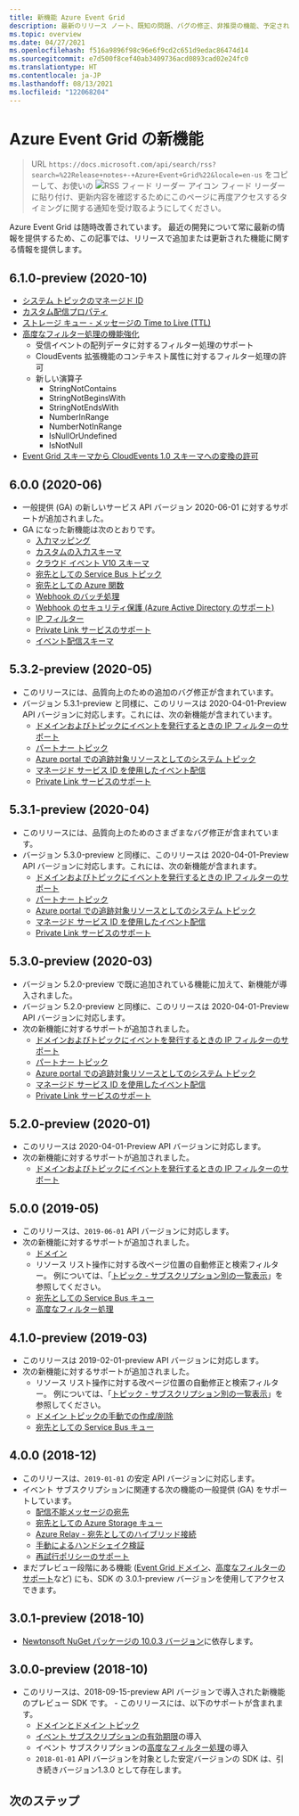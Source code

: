```yaml
---
title: 新機能 Azure Event Grid
description: 最新のリリース ノート、既知の問題、バグの修正、非推奨の機能、予定されている変更点など、Azure Event Grid の新着情報について説明します。
ms.topic: overview
ms.date: 04/27/2021
ms.openlocfilehash: f516a9896f98c96e6f9cd2c651d9edac86474d14
ms.sourcegitcommit: e7d500f8cef40ab3409736acd0893cad02e24fc0
ms.translationtype: HT
ms.contentlocale: ja-JP
ms.lasthandoff: 08/13/2021
ms.locfileid: "122068204"
---
```

# <a name="whats-new-in-azure-event-grid"></a>Azure Event Grid の新機能

>URL `https://docs.microsoft.com/api/search/rss?search=%22Release+notes+-+Azure+Event+Grid%22&locale=en-us` をコピーして、お使いの ![RSS フィード リーダー アイコン](./media/whats-new/feed-icon-16x16.png) フィード リーダーに貼り付け、更新内容を確認するためにこのページに再度アクセスするタイミングに関する通知を受け取るようにしてください。

Azure Event Grid は随時改善されています。 最近の開発について常に最新の情報を提供するため、この記事では、リリースで追加または更新された機能に関する情報を提供します。 

## <a name="610-preview-2020-10"></a>6.1.0-preview (2020-10)
- [システム トピックのマネージド ID](enable-identity-system-topics.md)
- [カスタム配信プロパティ](delivery-properties.md)
- [ストレージ キュー - メッセージの Time to Live (TTL)](delivery-properties.md#configure-time-to-live-on-outgoing-events-to-azure-storage-queues)
- [高度なフィルター処理の機能強化](event-filtering.md#advanced-filtering)
    - 受信イベントの配列データに対するフィルター処理のサポート
    - CloudEvents 拡張機能のコンテキスト属性に対するフィルター処理の許可
    - 新しい演算子
        - StringNotContains
        - StringNotBeginsWith
        - StringNotEndsWith
        - NumberInRange
        - NumberNotInRange
        - IsNullOrUndefined
        - IsNotNull
- [ Event Grid スキーマから CloudEvents 1.0 スキーマへの変換の許可](cloudevents-schema.md#configure-event-grid-for-cloudevents)
        

## <a name="600-2020-06"></a>6.0.0 (2020-06)
- 一般提供 (GA) の新しいサービス API バージョン 2020-06-01 に対するサポートが追加されました。
- GA になった新機能は次のとおりです。
    - [入力マッピング](input-mappings.md)
    - [カスタムの入力スキーマ](input-mappings.md)
    - [クラウド イベント V10 スキーマ](cloud-event-schema.md)
    - [宛先としての Service Bus トピック](handler-service-bus.md)
    - [宛先としての Azure 関数](handler-functions.md)
    - [Webhook のバッチ処理](./edge/delivery-output-batching.md)
    - [Webhook のセキュリティ保護 (Azure Active Directory のサポート)](secure-webhook-delivery.md)
    - [IP フィルター](configure-firewall.md)
    - [Private Link サービスのサポート](configure-private-endpoints.md)
    - [イベント配信スキーマ](event-schema.md)

## <a name="532-preview-2020-05"></a>5.3.2-preview (2020-05)
- このリリースには、品質向上のための追加のバグ修正が含まれています。
- バージョン 5.3.1-preview と同様に、このリリースは 2020-04-01-Preview API バージョンに対応します。これには、次の新機能が含まれています。 
    - [ドメインおよびトピックにイベントを発行するときの IP フィルターのサポート](configure-firewall.md)
    - [パートナー トピック](./partner-events-overview.md)
    - [Azure portal での追跡対象リソースとしてのシステム トピック](system-topics.md)
    - [マネージド サービス ID を使用したイベント配信](managed-service-identity.md) 
    - [Private Link サービスのサポート](configure-private-endpoints.md)

## <a name="531-preview-2020-04"></a>5.3.1-preview (2020-04)
- このリリースには、品質向上のためのさまざまなバグ修正が含まれています。
- バージョン 5.3.0-preview と同様に、このリリースは 2020-04-01-Preview API バージョンに対応します。これには、次の新機能が含まれます。 
    - [ドメインおよびトピックにイベントを発行するときの IP フィルターのサポート](configure-firewall.md)
    - [パートナー トピック](./partner-events-overview.md)
    - [Azure portal での追跡対象リソースとしてのシステム トピック](system-topics.md)
    - [マネージド サービス ID を使用したイベント配信](managed-service-identity.md) 
    - [Private Link サービスのサポート](configure-private-endpoints.md)

## <a name="530-preview-2020-03"></a>5.3.0-preview (2020-03)
- バージョン 5.2.0-preview で既に追加されている機能に加えて、新機能が導入されました。 
- バージョン 5.2.0-preview と同様に、このリリースは 2020-04-01-Preview API バージョンに対応します。
- 次の新機能に対するサポートが追加されました。 
    - [ドメインおよびトピックにイベントを発行するときの IP フィルターのサポート](configure-firewall.md)
    - [パートナー トピック](./partner-events-overview.md)
    - [Azure portal での追跡対象リソースとしてのシステム トピック](system-topics.md)
    - [マネージド サービス ID を使用したイベント配信](managed-service-identity.md) 
    - [Private Link サービスのサポート](configure-private-endpoints.md)

## <a name="520-preview-2020-01"></a>5.2.0-preview (2020-01)
- このリリースは 2020-04-01-Preview API バージョンに対応します。
- 次の新機能に対するサポートが追加されました。
    - [ドメインおよびトピックにイベントを発行するときの IP フィルターのサポート](configure-firewall.md)

## <a name="500-2019-05"></a>5.0.0 (2019-05)
- このリリースは、`2019-06-01` API バージョンに対応します。
- 次の新機能に対するサポートが追加されました。
    * [ドメイン](event-domains.md)
    * リソース リスト操作に対する改ページ位置の自動修正と検索フィルター。 例については、「[トピック - サブスクリプション別の一覧表示](/rest/api/eventgrid/version2021-06-01-preview/partner-namespaces/list-by-subscription)」を参照してください。
    * [宛先としての Service Bus キュー](handler-service-bus.md)
    * [高度なフィルター処理](event-filtering.md#advanced-filtering)

## <a name="410-preview-2019-03"></a>4.1.0-preview (2019-03)
- このリリースは 2019-02-01-preview API バージョンに対応します。
- 次の新機能に対するサポートが追加されました。
    * リソース リスト操作に対する改ページ位置の自動修正と検索フィルター。 例については、「[トピック - サブスクリプション別の一覧表示](/rest/api/eventgrid/version2021-06-01-preview/partner-namespaces/list-by-subscription)」を参照してください。
    * [ドメイン トピックの手動での作成/削除](how-to-event-domains.md)
    * [宛先としての Service Bus キュー](handler-service-bus.md)

## <a name="400-2018-12"></a>4.0.0 (2018-12)
- このリリースは、`2019-01-01` の安定 API バージョンに対応します。
- イベント サブスクリプションに関連する次の機能の一般提供 (GA) をサポートしています。
    * [配信不能メッセージの宛先](manage-event-delivery.md)
    * [宛先としての Azure Storage キュー](handler-storage-queues.md)
    * [Azure Relay - 宛先としてのハイブリッド接続](handler-relay-hybrid-connections.md)
    * [手動によるハンドシェイク検証](webhook-event-delivery.md)
    * [再試行ポリシーのサポート](delivery-and-retry.md)
- まだプレビュー段階にある機能 ([Event Grid ドメイン](event-domains.md)、[高度なフィルターのサポート](event-filtering.md#advanced-filtering)など) にも、SDK の 3.0.1-preview バージョンを使用してアクセスできます。

## <a name="301-preview-2018-10"></a>3.0.1-preview (2018-10)
- [Newtonsoft NuGet パッケージの 10.0.3 バージョン](https://www.nuget.org/packages/Newtonsoft.Json/10.0.3)に依存します。

## <a name="300-preview-2018-10"></a>3.0.0-preview (2018-10)
- このリリースは、2018-09-15-preview API バージョンで導入された新機能のプレビュー SDK です。 - このリリースには、以下のサポートが含まれます。
    - [ドメインとドメイン トピック](event-domains.md)
    - [イベント サブスクリプションの有効期限](concepts.md#event-subscription-expiration)の導入
    - イベント サブスクリプションの[高度なフィルター処理](event-filtering.md#advanced-filtering)の導入
    - `2018-01-01` API バージョンを対象とした安定バージョンの SDK は、引き続きバージョン1.3.0 として存在します。

## <a name="next-steps"></a>次のステップ
